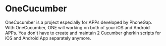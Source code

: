 # OneCucumber
OneCucumber is a project especially for APPs developed by PhoneGap. 
With OneCucumber, ONE will working on both of your iOS and Android APPs. 
You don't have to create and maintain 2 Cucumber gherkin scripts for iOS and Android App separately anymore.
